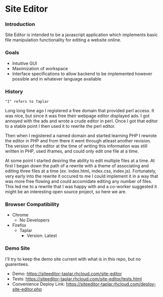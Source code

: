 # Site Editor

### Introduction

Site Editor is intended to be a javascript application which implements basic file manipulation functionality for editing a website online.

### Goals

* Intuitive GUI
* Maximization of workspace
* Interface specifications to allow backend to be implemented however possible and in whatever language available

### History

`"I" refers to Taplar`

Long long time ago I registered a free domain that provided perl access.  It was nice, but since it was free their webpage editor displayed ads.  I got annoyed with the ads and wrote a crude editor in perl.  Once I got that editor to a stable point I then used it to rewrite the perl editor.

Then when I registered a named domain and started learning PHP I rewrote the editor in PHP and from there it went through atleast another revision.  The version of the editor at the time of writing this information was still written in PHP, used iframes, and could only edit one file at a time.

At some point I started desiring the ability to edit multiple files at a time.  At first I began down the path of a rewrite with a theme of associating and editing three files at a time (ex. index.html, index.css, index.js).  Fortunately, very early into the rewrite it occured to me I could implement it in a way that was more free flowing and could accomidate editing any number of files.  This led me to a rewrite that I was happy with and a co-worker suggested it might be an interesting open source project, so here we are.

### Browser Compatibility

* Chrome
	* No Developers
* Firefox
	* Taplar
		* Version: Latest

### Demo Site

I'll try to keep the demo site current with what is in this repo, but no guarentees.
* Demo: https://siteeditor-taplar.rhcloud.com/site-editor
* Tests: https://siteeditor-taplar.rhcloud.com/site-editor/tests.html
* Convenience Deploy Link: https://siteeditor-taplar.rhcloud.com/deploy-site-editor.php
